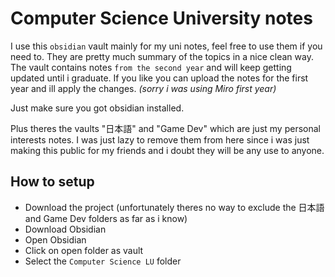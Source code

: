 # Computer Science University notes

I use this `obsidian`  vault mainly for my uni notes, feel free to use them if you need to. 
They are pretty much summary of the topics in a nice clean way.
The vault contains notes `from the second year` and will keep getting updated until i graduate.
If you like you can upload the notes for the first year and ill apply the changes. _(sorry i was using Miro first year)_

Just make sure you got obsidian installed.

Plus theres the vaults "日本語" and "Game Dev" which are just my personal interests notes. 
I was just lazy to remove them from here since i was just making this public for my friends and i doubt they will be any use to anyone.

## How to setup
- Download the project (unfortunately theres no way to exclude the 日本語　and Game Dev folders as far as i know)
- Download Obsidian
- Open Obsidian
- Click on open folder as vault
- Select the `Computer Science LU` folder
